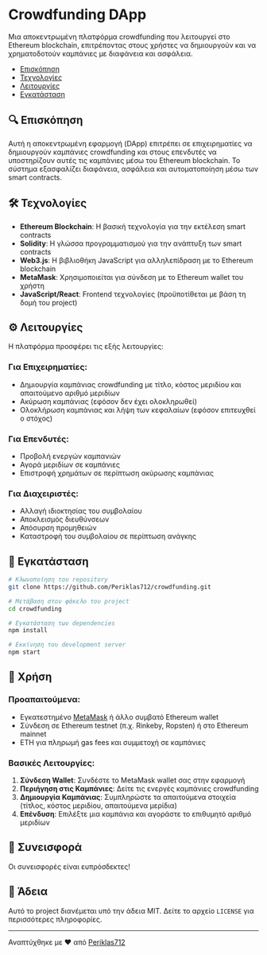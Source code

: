 # Crowdfunding DApp

Μια αποκεντρωμένη πλατφόρμα crowdfunding που λειτουργεί στο Ethereum blockchain, επιτρέποντας στους χρήστες να δημιουργούν και να χρηματοδοτούν καμπάνιες με διαφάνεια και ασφάλεια.

- [Επισκόπηση](#επισκόπηση)
- [Τεχνολογίες](#τεχνολογίες)
- [Λειτουργίες](#λειτουργίες)
- [Εγκατάσταση](#εγκατάσταση)

## 🔍 Επισκόπηση

Αυτή η αποκεντρωμένη εφαρμογή (DApp) επιτρέπει σε επιχειρηματίες να δημιουργούν καμπάνιες crowdfunding και στους επενδυτές να υποστηρίζουν αυτές τις καμπάνιες μέσω του Ethereum blockchain. Το σύστημα εξασφαλίζει διαφάνεια, ασφάλεια και αυτοματοποίηση μέσω των smart contracts.

## 🛠️ Τεχνολογίες

- **Ethereum Blockchain**: Η βασική τεχνολογία για την εκτέλεση smart contracts
- **Solidity**: Η γλώσσα προγραμματισμού για την ανάπτυξη των smart contracts
- **Web3.js**: Η βιβλιοθήκη JavaScript για αλληλεπίδραση με το Ethereum blockchain
- **MetaMask**: Χρησιμοποιείται για σύνδεση με το Ethereum wallet του χρήστη
- **JavaScript/React**: Frontend τεχνολογίες (προϋποτίθεται με βάση τη δομή του project)

## ⚙️ Λειτουργίες

Η πλατφόρμα προσφέρει τις εξής λειτουργίες:

### Για Επιχειρηματίες:
- Δημιουργία καμπάνιας crowdfunding με τίτλο, κόστος μεριδίου και απαιτούμενο αριθμό μεριδίων
- Ακύρωση καμπάνιας (εφόσον δεν έχει ολοκληρωθεί)
- Ολοκλήρωση καμπάνιας και λήψη των κεφαλαίων (εφόσον επιτευχθεί ο στόχος)

### Για Επενδυτές:
- Προβολή ενεργών καμπανιών
- Αγορά μεριδίων σε καμπάνιες
- Επιστροφή χρημάτων σε περίπτωση ακύρωσης καμπάνιας

### Για Διαχειριστές:
- Αλλαγή ιδιοκτησίας του συμβολαίου
- Αποκλεισμός διευθύνσεων
- Απόσυρση προμηθειών
- Καταστροφή του συμβολαίου σε περίπτωση ανάγκης

## 🚀 Εγκατάσταση

```bash
# Κλωνοποίηση του repository
git clone https://github.com/Periklas712/crowdfunding.git

# Μετάβαση στον φάκελο του project
cd crowdfunding

# Εγκατάσταση των dependencies
npm install

# Εκκίνηση του development server
npm start
```

## 📝 Χρήση

### Προαπαιτούμενα:
- Εγκατεστημένο [MetaMask](https://metamask.io/) ή άλλο συμβατό Ethereum wallet
- Σύνδεση σε Ethereum testnet (π.χ. Rinkeby, Ropsten) ή στο Ethereum mainnet
- ETH για πληρωμή gas fees και συμμετοχή σε καμπάνιες

### Βασικές Λειτουργίες:

1. **Σύνδεση Wallet**: Συνδέστε το MetaMask wallet σας στην εφαρμογή
2. **Περιήγηση στις Καμπάνιες**: Δείτε τις ενεργές καμπάνιες crowdfunding
3. **Δημιουργία Καμπάνιας**: Συμπληρώστε τα απαιτούμενα στοιχεία (τίτλος, κόστος μεριδίου, απαιτούμενα μερίδια)
4. **Επένδυση**: Επιλέξτε μια καμπάνια και αγοράστε το επιθυμητό αριθμό μεριδίων

## 🤝 Συνεισφορά

Οι συνεισφορές είναι ευπρόσδεκτες! 

## 📄 Άδεια

Αυτό το project διανέμεται υπό την άδεια MIT. Δείτε το αρχείο `LICENSE` για περισσότερες πληροφορίες.

---

Αναπτύχθηκε με ❤️ από [Periklas712](https://github.com/Periklas712)
